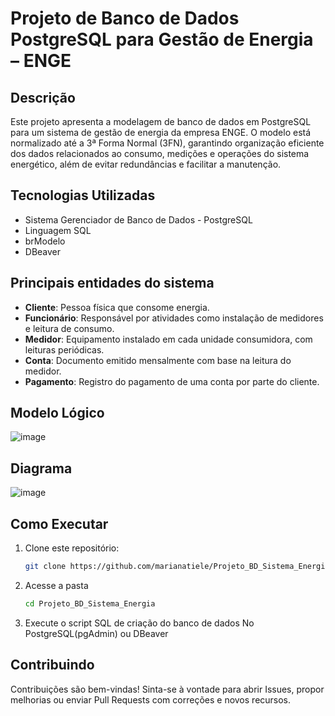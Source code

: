 # Projeto de Banco de Dados PostgreSQL para Gestão de Energia – ENGE

##  Descrição

Este projeto apresenta a modelagem de banco de dados em PostgreSQL para um sistema de gestão de energia da empresa ENGE. O modelo está normalizado até a 3ª Forma Normal (3FN), garantindo organização eficiente dos dados relacionados ao consumo, medições e operações do sistema energético, além de evitar redundâncias e facilitar a manutenção.

## Tecnologias Utilizadas

- Sistema Gerenciador de Banco de Dados - PostgreSQL
- Linguagem SQL
- brModelo
- DBeaver
  
 ## Principais entidades do sistema
 
- **Cliente**: Pessoa física  que consome energia.
- **Funcionário**: Responsável por atividades como instalação de medidores e leitura de consumo.
- **Medidor**: Equipamento instalado em cada unidade consumidora, com leituras periódicas.
- **Conta**: Documento emitido mensalmente com base na leitura do medidor.
- **Pagamento**: Registro do pagamento de uma conta por parte do cliente.
  
## Modelo Lógico 
![image](https://github.com/user-attachments/assets/215659b4-7f7a-44cd-afc2-681587f5baff)


## Diagrama
![image](https://github.com/user-attachments/assets/8c6201d8-c5a4-41fe-acfa-3d17cd1f9736)


## Como Executar

1. Clone este repositório:
   ```bash
   git clone https://github.com/marianatiele/Projeto_BD_Sistema_Energia.git

2. Acesse a pasta
    ```bash
   cd Projeto_BD_Sistema_Energia

3. Execute o script SQL de criação do banco de dados
   No PostgreSQL(pgAdmin) ou DBeaver
   
## Contribuindo
Contribuições são bem-vindas! Sinta-se à vontade para abrir Issues, propor melhorias ou enviar Pull Requests com correções e novos recursos. 



